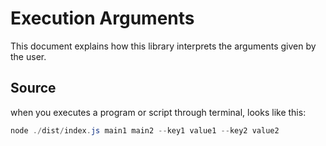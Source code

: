 # Execution Arguments

This document explains how this library interprets the arguments given by the user.

## Source

when you executes a program or script through terminal, looks like this:
```powershell
node ./dist/index.js main1 main2 --key1 value1 --key2 value2
```

